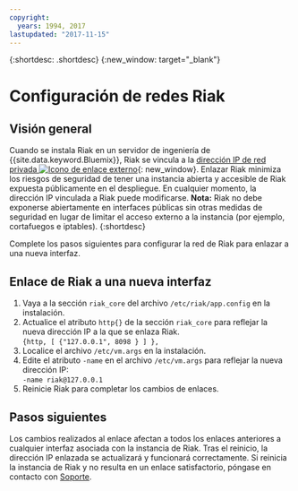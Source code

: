 ```yaml
---
copyright:
  years: 1994, 2017
lastupdated: "2017-11-15"
---
```

{:shortdesc: .shortdesc}
{:new_window: target="_blank"}

# Configuración de redes Riak

## Visión general

Cuando se instala Riak en un servidor de ingeniería de {{site.data.keyword.Bluemix}}, Riak se vincula a la [dirección IP de red privada ![Icono de enlace externo](../../icons/launch-glyph.svg "Icono de enlace externo")](http://www.softlayer.com/about/datacenters/rack-architecture){: new_window}. Enlazar Riak minimiza los riesgos de seguridad de tener una instancia abierta y accesible de Riak expuesta públicamente en el despliegue. En cualquier momento, la dirección IP vinculada a Riak puede modificarse. **Nota:** Riak no debe exponerse abiertamente en interfaces públicas sin otras medidas de seguridad en lugar de limitar el acceso externo a la instancia (por ejemplo, cortafuegos e iptables).
{:shortdesc}

Complete los pasos siguientes para configurar la red de Riak para enlazar a una nueva interfaz.

## Enlace de Riak a una nueva interfaz

1. Vaya a la sección `riak_core` del archivo `/etc/riak/app.config` en la instalación.
2. Actualice el atributo `http{}` de la sección `riak_core` para reflejar la nueva dirección IP a la que se enlaza Riak.<br/>`{http, [ {"127.0.0.1", 8098 } ] },`
3. Localice el archivo `/etc/vm.args` en la instalación.
4. Edite el atributo `-name` en el archivo `/etc/vm.args` para reflejar la nueva dirección IP:<br/>`-name riak@127.0.0.1`
5. Reinicie Riak para completar los cambios de enlaces.

## Pasos siguientes

Los cambios realizados al enlace afectan a todos los enlaces anteriores a cualquier interfaz asociada con la instancia de Riak. Tras el reinicio, la dirección IP enlazada se actualizará y funcionará correctamente. Si reinicia la instancia de Riak y no resulta en un enlace satisfactorio, póngase en contacto con [Soporte](/general/support.html).
